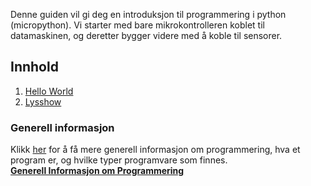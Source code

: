 Denne guiden vil gi deg en introduksjon til programmering i python (micropython).
Vi starter med bare mikrokontrolleren koblet til datamaskinen, og deretter bygger videre med å koble til sensorer.

## Innhold

1. [Hello World][hello-world]
1. [Lysshow][variables]

### Generell informasjon

Klikk [her][general-info] for å få mere generell informasjon om programmering, hva et program er, og hvilke typer programvare som finnes.  
**[Generell Informasjon om Programmering][general-info]**

[general-info]: ./Generell-informasjon-om-programmering
[hello-world]: ./MP-varianten-av-hello-world
[variables]: ./Lysshow-i-MP
